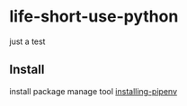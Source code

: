 life-short-use-python
==========

just a test 

## Install
install package manage tool [installing-pipenv](https://packaging.python.org/en/latest/tutorials/managing-dependencies/#installing-pipenv)